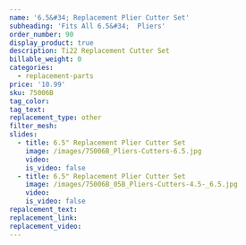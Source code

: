 ```yaml
---
name: '6.5&#34; Replacement Plier Cutter Set'
subheading: 'Fits All 6.5&#34;  Pliers'
order_number: 90
display_product: true
description: Ti22 Replacement Cutter Set
billable_weight: 0
categories:
  - replacement-parts
price: '10.99'
sku: 75006B
tag_color:
tag_text:
replacement_type: other
filter_mesh:
slides:
  - title: 6.5" Replacement Plier Cutter Set
    image: /images/75006B_Pliers-Cutters-6.5.jpg
    video:
    is_video: false
  - title: 6.5" Replacement Plier Cutter Set
    image: /images/75006B_05B_Pliers-Cutters-4.5-_6.5.jpg
    video:
    is_video: false
repalcement_text:
replacement_link:
replacement_video:
---
```


